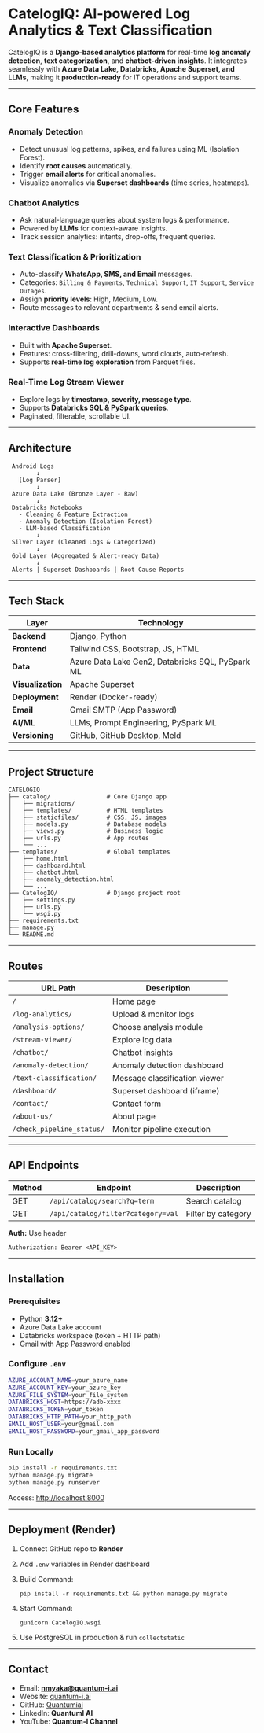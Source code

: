 

# CatelogIQ: AI-powered Log Analytics & Text Classification

CatelogIQ is a **Django-based analytics platform** for real-time **log anomaly detection**, **text categorization**, and **chatbot-driven insights**.
It integrates seamlessly with **Azure Data Lake, Databricks, Apache Superset, and LLMs**, making it **production-ready** for IT operations and support teams.

---

## Core Features

### Anomaly Detection

* Detect unusual log patterns, spikes, and failures using ML (Isolation Forest).
* Identify **root causes** automatically.
* Trigger **email alerts** for critical anomalies.
* Visualize anomalies via **Superset dashboards** (time series, heatmaps).

### Chatbot Analytics

* Ask natural-language queries about system logs & performance.
* Powered by **LLMs** for context-aware insights.
* Track session analytics: intents, drop-offs, frequent queries.

### Text Classification & Prioritization

* Auto-classify **WhatsApp, SMS, and Email** messages.
* Categories: `Billing & Payments`, `Technical Support`, `IT Support`, `Service Outages`.
* Assign **priority levels**: High, Medium, Low.
* Route messages to relevant departments & send email alerts.

### Interactive Dashboards

* Built with **Apache Superset**.
* Features: cross-filtering, drill-downs, word clouds, auto-refresh.
* Supports **real-time log exploration** from Parquet files.

### Real-Time Log Stream Viewer

* Explore logs by **timestamp, severity, message type**.
* Supports **Databricks SQL & PySpark queries**.
* Paginated, filterable, scrollable UI.

---

## Architecture

```
 Android Logs  
        ↓
   [Log Parser]
        ↓
 Azure Data Lake (Bronze Layer - Raw)
        ↓
 Databricks Notebooks
   - Cleaning & Feature Extraction
   - Anomaly Detection (Isolation Forest)
   - LLM-based Classification
        ↓
 Silver Layer (Cleaned Logs & Categorized)
        ↓
 Gold Layer (Aggregated & Alert-ready Data)
        ↓
 Alerts | Superset Dashboards | Root Cause Reports
```

---

## Tech Stack

| Layer             | Technology                                       |
| ----------------- | ------------------------------------------------ |
| **Backend**       | Django, Python                                   |
| **Frontend**      | Tailwind CSS, Bootstrap, JS, HTML                |
| **Data**          | Azure Data Lake Gen2, Databricks SQL, PySpark ML |
| **Visualization** | Apache Superset                                  |
| **Deployment**    | Render (Docker-ready)                            |
| **Email**         | Gmail SMTP (App Password)                        |
| **AI/ML**         | LLMs, Prompt Engineering, PySpark ML             |
| **Versioning**    | GitHub, GitHub Desktop, Meld                     |

---

## Project Structure

```
CATELOGIQ
├── catalog/                # Core Django app
│   ├── migrations/         
│   ├── templates/          # HTML templates
│   ├── staticfiles/        # CSS, JS, images
│   ├── models.py           # Database models
│   ├── views.py            # Business logic
│   ├── urls.py             # App routes
│   └── ...
├── templates/              # Global templates
│   ├── home.html
│   ├── dashboard.html
│   ├── chatbot.html
│   ├── anomaly_detection.html
│   └── ...
├── CatelogIQ/              # Django project root
│   ├── settings.py
│   ├── urls.py
│   └── wsgi.py
├── requirements.txt
├── manage.py
└── README.md
```

---

## Routes

| URL Path                  | Description                   |
| ------------------------- | ----------------------------- |
| `/`                       | Home page                     |
| `/log-analytics/`         | Upload & monitor logs         |
| `/analysis-options/`      | Choose analysis module        |
| `/stream-viewer/`         | Explore log data              |
| `/chatbot/`               | Chatbot insights              |
| `/anomaly-detection/`     | Anomaly detection dashboard   |
| `/text-classification/`   | Message classification viewer |
| `/dashboard/`             | Superset dashboard (iframe)   |
| `/contact/`               | Contact form                  |
| `/about-us/`              | About page                    |
| `/check_pipeline_status/` | Monitor pipeline execution    |

---

## API Endpoints

| Method | Endpoint                           | Description        |
| ------ | ---------------------------------- | ------------------ |
| GET    | `/api/catalog/search?q=term`       | Search catalog     |
| GET    | `/api/catalog/filter?category=val` | Filter by category |

 **Auth:** Use header

```
Authorization: Bearer <API_KEY>
```

---

## Installation

### Prerequisites

* Python **3.12+**
* Azure Data Lake account
* Databricks workspace (token + HTTP path)
* Gmail with App Password enabled

### Configure `.env`

```bash
AZURE_ACCOUNT_NAME=your_azure_name
AZURE_ACCOUNT_KEY=your_azure_key
AZURE_FILE_SYSTEM=your_file_system
DATABRICKS_HOST=https://adb-xxxx
DATABRICKS_TOKEN=your_token
DATABRICKS_HTTP_PATH=your_http_path
EMAIL_HOST_USER=your@gmail.com
EMAIL_HOST_PASSWORD=your_gmail_app_password
```

### Run Locally

```bash
pip install -r requirements.txt
python manage.py migrate
python manage.py runserver
```

Access: [http://localhost:8000](http://localhost:8000)

---

## Deployment (Render)

1. Connect GitHub repo to **Render**
2. Add `.env` variables in Render dashboard
3. Build Command:

   ```
   pip install -r requirements.txt && python manage.py migrate
   ```
4. Start Command:

   ```
   gunicorn CatelogIQ.wsgi
   ```
5. Use PostgreSQL in production & run `collectstatic`

---

## Contact

*  Email: **[nmyaka@quantum-i.ai](mailto:nmyaka@quantum-i.ai)**
*  Website: [quantum-i.ai](https://quantum-i.ai)
*  GitHub: [Quantumiai](https://github.com/Quantumiai)
*  LinkedIn: **QuantumI AI**
*  YouTube: **Quantum-I Channel**


